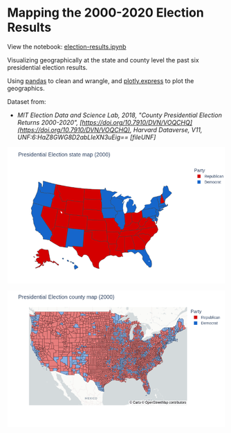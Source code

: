 # Mapping the 2000-2020 Election Results

View the notebook: [election-results.ipynb](//github.com/christianmendoza/us-presidential-election-results/blob/main/election-results.ipynb)

Visualizing geographically at the state and county level the past six presidential election results.

Using [pandas](https://pandas.pydata.org/) to clean and wrangle, and [plotly.express](https://plotly.com/python/plotly-express/) to plot the geographics.

Dataset from:

- *MIT Election Data and Science Lab, 2018, "County Presidential Election Returns 2000-2020", [https://doi.org/10.7910/DVN/VOQCHQ](https://doi.org/10.7910/DVN/VOQCHQ), Harvard Dataverse, V11, UNF:6:HaZ8GWG8D2abLleXN3uEig== [fileUNF]*

![US Presidential election state map - 2000-2020](images/us-presidential-election-state-map-2000-2020.gif)

![US Presidential election county map - 2000-2020](images/us-presidential-election-county-map-2000-2020.gif)
